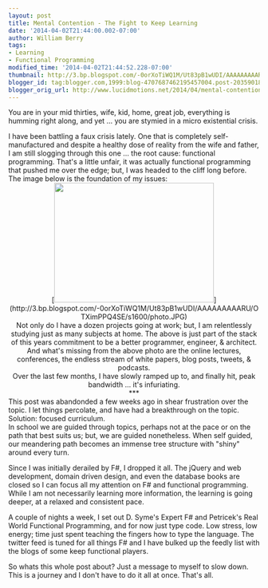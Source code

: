 ```yaml
---
layout: post
title: Mental Contention - The Fight to Keep Learning
date: '2014-04-02T21:44:00.002-07:00'
author: William Berry
tags:
- Learning
- Functional Programming
modified_time: '2014-04-02T21:44:52.228-07:00'
thumbnail: http://3.bp.blogspot.com/-0orXoTiWQ1M/Ut83pB1wUDI/AAAAAAAAARU/OTXimPPQ4SE/s72-c/photo.JPG
blogger_id: tag:blogger.com,1999:blog-4707687462195457004.post-2035901833013767715
blogger_orig_url: http://www.lucidmotions.net/2014/04/mental-contention-fight-to-keep-learning.html
---
```


You are in your mid thirties, wife, kid, home, great job, everything is 
humming right along, and yet … you are stymied in a micro existential 
crisis. 
<div> 
<div>I have been battling a faux crisis lately.  One that is completely 
self-manufactured and despite a healthy dose of reality from the wife and 
father, I am still slogging through this one … the root cause: functional 
programming.  That's a little unfair, it was actually functional programming 
that pushed me over the edge; but, I was headed to the cliff long before.  The 
image below is the foundation of my issues:<div> 
<div class="separator" style="clear: both; text-align: center;">[<img 
border="0" 
src="http://3.bp.blogspot.com/-0orXoTiWQ1M/Ut83pB1wUDI/AAAAAAAAARU/OTXimPPQ4SE/s1600/photo.JPG" 
height="240" width="320" 
/>](http://3.bp.blogspot.com/-0orXoTiWQ1M/Ut83pB1wUDI/AAAAAAAAARU/OTXimPPQ4SE/s1600/photo.JPG)<div 
class="separator" style="clear: both; text-align: center;"> 
<div>Not only do I have a dozen projects going at work; but, I am relentlessly 
studying just as many subjects at home.  The above is just part of the stack 
of this years commitment to be a better programmer, engineer, &amp; architect. 
 And what's missing from the above photo are the online lectures, conferences, 
the endless stream of white papers, blog posts, tweets, &amp; podcasts.  <div> 
<div>Over the last few months, I have slowly ramped up to, and finally hit, 
peak bandwidth … it's infuriating.  <div> 
<div><div style="text-align: center;">***<div style="text-align: center;"> 
<div style="text-align: left;">This post was abandonded a few weeks ago in 
shear frustration over the topic.  I let things percolate, and have had a 
breakthrough on the topic.  Solution: focused curriculum.<div 
style="text-align: left;"> 
<div style="text-align: left;">In school we are guided through topics, perhaps 
not at the pace or on the path that best suits us; but, we are guided 
nonetheless.  When self guided, our meandering path becomes an immense tree 
structure with "shiny" around every turn. 

Since I was initially derailed by F#, I dropped it all.  The jQuery and web 
development, domain driven design, and even the database books are closed so I 
can focus all my attention on F# and functional programming.  While I am not 
necessarily learning more information, the learning is going deeper, at a 
relaxed and consistent pace. 

A couple of nights a week, I set out D. Syme's Expert F# and Petricek's Real 
World Functional Programming, and for now just type code.  Low stress, low 
energy; time just spent teaching the fingers how to type the language.  The 
twitter feed is tuned for all things F# and I have bulked up the feedly list 
with the blogs of some keep functional players. 

So whats this whole post about?  Just a message to myself to slow down.  This 
is a journey and I don't have to do it all at once.  That's all.<div> 
<div> 
